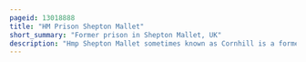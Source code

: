 ```yaml
---
pageid: 13018888
title: "HM Prison Shepton Mallet"
short_summary: "Former prison in Shepton Mallet, UK"
description: "Hmp Shepton Mallet sometimes known as Cornhill is a former Prison in shepton Mallet Somerset England. When it closed in 2013, it was the United Kingdom's oldest Operating Prison, and had been since the Closure of Hmp Lancaster Castle in 2011. Before Closure Shepton Mallet was a Category C Lifer Prison holding 189 Prisoners. The Prison Building is listed as Grade Ii while the former Gatehouse and Perimeter Walls are grade Ii."
---
```

